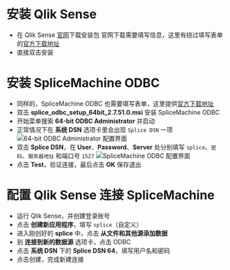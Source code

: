 # 安装 Qlik Sense

- 在 Qlik Sense [官网][1]下载安装包
官网下载需要填写信息，这里有绕过填写表单的[官方下载地址][2]
- 直接双击安装

# 安装 SpliceMachine ODBC

- 同样的，SpliceMachine ODBC 也需要填写表单，这里提供[官方下载地址][3]
- 双击 **splice_odbc_setup_64bit_2.7.51.0.msi** 安装 SpliceMachine ODBC
- 开始菜单搜索 **64-bit ODBC Administrator** 并启动
- 正常情况下在 **系统 DSN** 选项卡里会出现 `Splice DSN` 一项
 ![64-bit ODBC Administrator 配置界面][4]
- 双击 **Splice DSN**，在 **User**、**Password**、**Server** 处分别填写 `splice`、`密码`、`服务器地址` 和端口号 `1527`
 ![SpliceMachine ODBC 配置界面][5]
- 点击 **Test**，验证连接，最后点击 **OK** 保存退出

# 配置 Qlik Sense 连接 SpliceMachine

- 运行 Qlik Sense，并创建登录账号
- 点击 **创建新应用程序**，填写 `splice`（自定义）
- 进入刚创好的 **splice** 中，点击 **从文件和其他源添加数据**
- 到 **连接到新的数据源** 选项卡，点击 ODBC
- 点击 **系统 DSN** 下的 **Splice DSN 64**，填写用户名和密码
- 点击创建，完成新建连接


 [1]: https://www.qlik.com/us/
 [2]: https://da3hntz84uekx.cloudfront.net/sense/production/Qlik_Sense_Desktop_setup.exe
 [3]: https://s3.amazonaws.com/splice-releases/odbc-driver/win64/splice_odbc_setup_64bit_2.7.51.0.msi
 [4]: https://s1.ax2x.com/2018/11/14/5zbkih.png
 [5]: https://s1.ax2x.com/2018/11/14/5zb8mH.png
